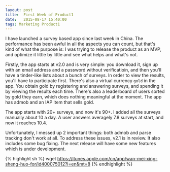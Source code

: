 ```yaml
---
layout: post
title:  First Week of Product1
date:   2015-08-17 15:40:00
tags: Marketing Product1
---
```


I have launched a survey based app since last week in China. The performance has been awful in all the aspects you can count, but that's kind of what the purpose is: I was trying to release the product as an MVP, and optimize it little by little and see what helps and what's not.

Firstly, the app starts at v2.0 and is very simple: you download it, sign up with an email address and a password without verificatioin, and then you'll have a tinder-like lists about a bunch of surveys. In order to view the results, you'll have to participate first. There's also a virtual currency `gold` in the app. You obtain gold by registering and answering surveys, and spending it by viewing the results each time. There's also a leaderboard of users sorted by gold they earn, which does nothing meaningful at the moment. The app has admob and an IAP item that sells gold.

The app starts with 20+ surveys, and now it's 90+. I added all the surveys manually about 10 a day. A user answers averagely 7.8 surveys at start, and now it reaches 10.4.

Unfortunately, I messed up 2 important things: both admob and parse tracking don't work at all. To address these issues, v2.1 is in review. It also includes some bug fixing. The next release will have some new features which is under development.

{% highlight sh %}
wget https://itunes.apple.com/cn/app/wan-mei-xing-sheng-huo-for/id400075012?l=en&mt=8
{% endhighlight %}
